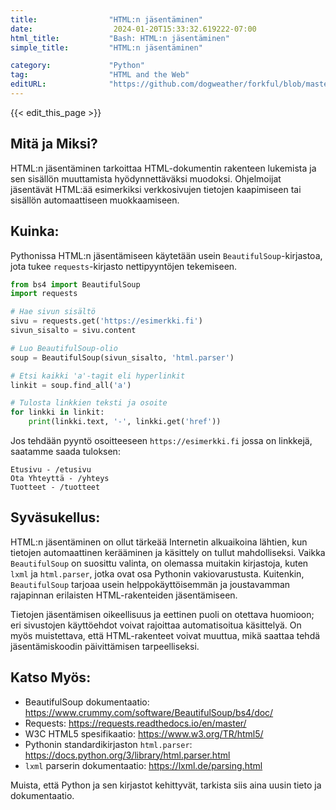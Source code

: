 ```yaml
---
title:                "HTML:n jäsentäminen"
date:                  2024-01-20T15:33:32.619222-07:00
html_title:           "Bash: HTML:n jäsentäminen"
simple_title:         "HTML:n jäsentäminen"

category:             "Python"
tag:                  "HTML and the Web"
editURL:              "https://github.com/dogweather/forkful/blob/master/content/fi/python/parsing-html.md"
---
```


{{< edit_this_page >}}

## Mitä ja Miksi?

HTML:n jäsentäminen tarkoittaa HTML-dokumentin rakenteen lukemista ja sen sisällön muuttamista hyödynnettäväksi muodoksi. Ohjelmoijat jäsentävät HTML:ää esimerkiksi verkkosivujen tietojen kaapimiseen tai sisällön automaattiseen muokkaamiseen.

## Kuinka:

Pythonissa HTML:n jäsentämiseen käytetään usein `BeautifulSoup`-kirjastoa, jota tukee `requests`-kirjasto nettipyyntöjen tekemiseen.

```Python
from bs4 import BeautifulSoup
import requests

# Hae sivun sisältö
sivu = requests.get('https://esimerkki.fi')
sivun_sisalto = sivu.content

# Luo BeautifulSoup-olio
soup = BeautifulSoup(sivun_sisalto, 'html.parser')

# Etsi kaikki 'a'-tagit eli hyperlinkit
linkit = soup.find_all('a')

# Tulosta linkkien teksti ja osoite
for linkki in linkit:
    print(linkki.text, '-', linkki.get('href'))
```

Jos tehdään pyyntö osoitteeseen `https://esimerkki.fi` jossa on linkkejä, saatamme saada tuloksen:

```
Etusivu - /etusivu
Ota Yhteyttä - /yhteys
Tuotteet - /tuotteet
```

## Syväsukellus:

HTML:n jäsentäminen on ollut tärkeää Internetin alkuaikoina lähtien, kun tietojen automaattinen kerääminen ja käsittely on tullut mahdolliseksi. Vaikka `BeautifulSoup` on suosittu valinta, on olemassa muitakin kirjastoja, kuten `lxml` ja `html.parser`, jotka ovat osa Pythonin vakiovarustusta. Kuitenkin, `BeautifulSoup` tarjoaa usein helppokäyttöisemmän ja joustavamman rajapinnan erilaisten HTML-rakenteiden jäsentämiseen.

Tietojen jäsentämisen oikeellisuus ja eettinen puoli on otettava huomioon; eri sivustojen käyttöehdot voivat rajoittaa automatisoitua käsittelyä. On myös muistettava, että HTML-rakenteet voivat muuttua, mikä saattaa tehdä jäsentämiskoodin päivittämisen tarpeelliseksi.

## Katso Myös:

- BeautifulSoup dokumentaatio: https://www.crummy.com/software/BeautifulSoup/bs4/doc/
- Requests: https://requests.readthedocs.io/en/master/
- W3C HTML5 spesifikaatio: https://www.w3.org/TR/html5/
- Pythonin standardikirjaston `html.parser`: https://docs.python.org/3/library/html.parser.html
- `lxml` parserin dokumentaatio: https://lxml.de/parsing.html

Muista, että Python ja sen kirjastot kehittyvät, tarkista siis aina uusin tieto ja dokumentaatio.
